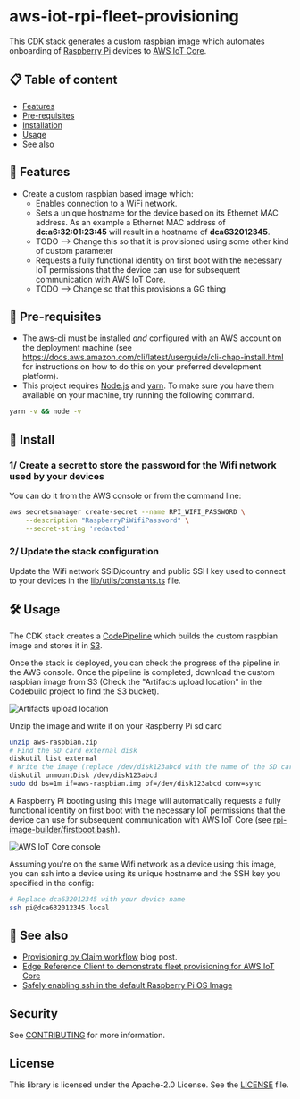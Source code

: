 # aws-iot-rpi-fleet-provisioning

This CDK stack generates a custom raspbian image which automates onboarding of [Raspberry Pi](https://www.raspberrypi.org/) devices to [AWS IoT Core](https://aws.amazon.com/iot-core/).

## 📋 Table of content

- [Features](#-features)
- [Pre-requisites](#-pre-requisites)
- [Installation](#-install)
- [Usage](#-usage)
- [See also](#-see-also)

## 🔖 Features

- Create a custom raspbian based image which:
    - Enables connection to a WiFi network.
    - Sets a unique hostname for the device based on its Ethernet MAC address. As an example a Ethernet MAC address of **dc:a6:32:01:23:45** will result in a hostname of **dca632012345**.
    - TODO --> Change this so that it is provisioned using some other kind of custom parameter
    - Requests a fully functional identity on first boot with the necessary IoT permissions that the device can use for subsequent communication with AWS IoT Core.
    - TODO --> Change so that this provisions a GG thing

## 🎒 Pre-requisites

- The [aws-cli](https://docs.aws.amazon.com/cli/latest/userguide/cli-chap-install.html) must be installed *and* configured with an AWS account on the deployment machine (see https://docs.aws.amazon.com/cli/latest/userguide/cli-chap-install.html for instructions on how to do this on your preferred development platform).
- This project requires [Node.js](http://nodejs.org/) and [yarn](https://yarnpkg.com/). To make sure you have them available on your machine, try running the following command.
```sh
yarn -v && node -v
```

## 🚀 Install

### 1/ Create a secret to store the password for the Wifi network used by your devices

You can do it from the AWS console or from the command line:

```sh
aws secretsmanager create-secret --name RPI_WIFI_PASSWORD \
    --description "RaspberryPiWifiPassword" \
    --secret-string 'redacted'
```

### 2/ Update the stack configuration

Update the Wifi network SSID/country and public SSH key used to connect to your devices in the [lib/utils/constants.ts](lib/utils/constants.ts) file.

## 🛠 Usage

The CDK stack creates a [CodePipeline](https://aws.amazon.com/codepipeline/) which builds the custom raspbian image and stores it in [S3](https://aws.amazon.com/s3/).

Once the stack is deployed, you can check the progress of the pipeline in the AWS console. Once the pipeline is completed, download the custom raspbian image from S3 (Check the "Artifacts upload location" in the Codebuild project to find the S3 bucket).

![Artifacts upload location](images/codebuild_artifact_location.png)

Unzip the image and write it on your Raspberry Pi sd card

```sh
unzip aws-raspbian.zip
# Find the SD card external disk
diskutil list external
# Write the image (replace /dev/disk123abcd with the name of the SD card external disk)
diskutil unmountDisk /dev/disk123abcd
sudo dd bs=1m if=aws-raspbian.img of=/dev/disk123abcd conv=sync
```

A Raspberry Pi booting using this image will automatically requests a fully functional identity on first boot with the necessary IoT permissions that the device can use for subsequent communication with AWS IoT Core (see [rpi-image-builder/firstboot.bash](rpi-image-builder/firstboot.bash)).

![AWS IoT Core console](images/iot_core.png)

Assuming you're on the same Wifi network as a device using this image, you can ssh into a device using its unique hostname and the SSH key you specified in the config:

```sh
# Replace dca632012345 with your device name
ssh pi@dca632012345.local
```

## 👀 See also

- [Provisioning by Claim workflow](https://aws.amazon.com/blogs/iot/how-to-automate-onboarding-of-iot-devices-to-aws-iot-core-at-scale-with-fleet-provisioning/) blog post.
- [Edge Reference Client to demonstrate fleet provisioning for AWS IoT Core](https://github.com/aws-samples/aws-iot-fleet-provisioning)
- [Safely enabling ssh in the default Raspberry Pi OS Image](https://github.com/kenfallon/fix-ssh-on-pi)

## Security

See [CONTRIBUTING](CONTRIBUTING.md#security-issue-notifications) for more information.

## License

This library is licensed under the Apache-2.0 License. See the [LICENSE](LICENSE.txt) file.
